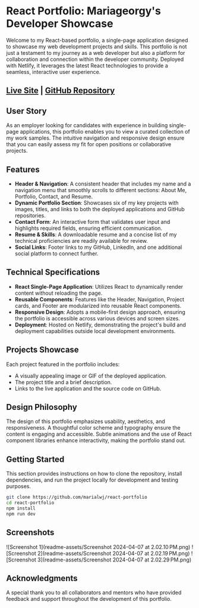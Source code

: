 # React Portfolio: Mariageorgy's Developer Showcase

Welcome to my React-based portfolio, a single-page application designed to showcase my web development projects and skills. This portfolio is not just a testament to my journey as a web developer but also a platform for collaboration and connection within the developer community. Deployed with Netlify, it leverages the latest React technologies to provide a seamless, interactive user experience.

## [Live Site](https://mariageorgy.netlify.app/) | [GitHub Repository](https://github.com/marialwj/react-portfolio)

## User Story

As an employer looking for candidates with experience in building single-page applications, this portfolio enables you to view a curated collection of my work samples. The intuitive navigation and responsive design ensure that you can easily assess my fit for open positions or collaborative projects.

## Features

- **Header & Navigation**: A consistent header that includes my name and a navigation menu that smoothly scrolls to different sections: About Me, Portfolio, Contact, and Resume.
- **Dynamic Portfolio Section**: Showcases six of my key projects with images, titles, and links to both the deployed applications and GitHub repositories.
- **Contact Form**: An interactive form that validates user input and highlights required fields, ensuring efficient communication.
- **Resume & Skills**: A downloadable resume and a concise list of my technical proficiencies are readily available for review.
- **Social Links**: Footer links to my GitHub, LinkedIn, and one additional social platform to connect further.

## Technical Specifications

- **React Single-Page Application**: Utilizes React to dynamically render content without reloading the page.
- **Reusable Components**: Features like the Header, Navigation, Project cards, and Footer are modularized into reusable React components.
- **Responsive Design**: Adopts a mobile-first design approach, ensuring the portfolio is accessible across various devices and screen sizes.
- **Deployment**: Hosted on Netlify, demonstrating the project's build and deployment capabilities outside local development environments.

## Projects Showcase

Each project featured in the portfolio includes:

- A visually appealing image or GIF of the deployed application.
- The project title and a brief description.
- Links to the live application and the source code on GitHub.

## Design Philosophy

The design of this portfolio emphasizes usability, aesthetics, and responsiveness. A thoughtful color scheme and typography ensure the content is engaging and accessible. Subtle animations and the use of React component libraries enhance interactivity, making the portfolio stand out.

## Getting Started

This section provides instructions on how to clone the repository, install dependencies, and run the project locally for development and testing purposes.

```bash
git clone https://github.com/marialwj/react-portfolio
cd react-portfolio
npm install
npm run dev
```
## Screenshots
![Screenshot 1](readme-assets/Screenshot 2024-04-07 at 2.02.10 PM.png)
![Screenshot 2](readme-assets/Screenshot 2024-04-07 at 2.02.19 PM.png)
![Screenshot 3](readme-assets/Screenshot 2024-04-07 at 2.02.29 PM.png)

## Acknowledgments
A special thank you to all collaborators and mentors who have provided feedback and support throughout the development of this portfolio.

